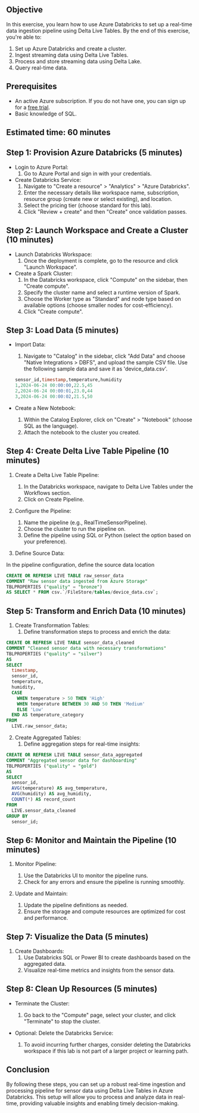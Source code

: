 

## Objective
In this exercise, you learn how to use Azure Databricks to set up a real-time data ingestion pipeline using Delta Live Tables. By the end of this exercise, you're able to:

1. Set up Azure Databricks and create a cluster.
2. Ingest streaming data using Delta Live Tables.
3. Process and store streaming data using Delta Lake.
4. Query real-time data.

## Prerequisites
- An active Azure subscription. If you do not have one, you can sign up for a [free trial](https://azure.microsoft.com/en-us/free/).
- Basic knowledge of SQL.

## Estimated time: 60 minutes

## Step 1: Provision Azure Databricks (5 minutes)
- Login to Azure Portal:
    1. Go to Azure Portal and sign in with your credentials.
- Create Databricks Service:
    1. Navigate to "Create a resource" > "Analytics" > "Azure Databricks".
    2. Enter the necessary details like workspace name, subscription, resource group (create new or select existing), and location.
    3. Select the pricing tier (choose standard for this lab).
    4. Click "Review + create" and then "Create" once validation passes.

## Step 2: Launch Workspace and Create a Cluster (10 minutes)
- Launch Databricks Workspace:
    1. Once the deployment is complete, go to the resource and click "Launch Workspace".
- Create a Spark Cluster:
    1. In the Databricks workspace, click "Compute" on the sidebar, then "Create compute".
    2. Specify the cluster name and select a runtime version of Spark.
    3. Choose the Worker type as "Standard" and node type based on available options (choose smaller nodes for cost-efficiency).
    4. Click "Create compute".
        
## Step 3: Load Data (5 minutes)
- Import Data:
    1. Navigate to "Catalog" in the sidebar, click "Add Data" and choose "Native Integrations > DBFS", and upload the sample CSV file. Use the following sample data and save it as 'device_data.csv'.

    ```sql
    sensor_id,timestamp,temperature,humidity
    1,2024-06-24 00:00:00,22.5,45
    2,2024-06-24 00:00:01,23.0,44
    3,2024-06-24 00:00:02,21.5,50
    ```
- Create a New Notebook:
    1. Within the Catalog Explorer, click on "Create" > "Notebook" (choose SQL as the language).
    2. Attach the notebook to the cluster you created.

## Step 4: Create Delta Live Table Pipeline (10 minutes)
1. Create a Delta Live Table Pipeline:
    1. In the Databricks workspace, navigate to Delta Live Tables under the Workflows section.
    2. Click on Create Pipeline.

2. Configure the Pipeline:
    1. Name the pipeline (e.g., RealTimeSensorPipeline).
    2. Choose the cluster to run the pipeline on.
    3. Define the pipeline using SQL or Python (select the option based on your preference).

3. Define Source Data:

In the pipeline configuration, define the source data location

```sql
CREATE OR REFRESH LIVE TABLE raw_sensor_data
COMMENT "Raw sensor data ingested from Azure Storage"
TBLPROPERTIES ("quality" = "bronze")
AS SELECT * FROM csv.`/FileStore/tables/device_data.csv`;
```

## Step 5: Transform and Enrich Data (10 minutes)
1. Create Transformation Tables:
    1. Define transformation steps to process and enrich the data:

```sql
CREATE OR REFRESH LIVE TABLE sensor_data_cleaned
COMMENT "Cleaned sensor data with necessary transformations"
TBLPROPERTIES ("quality" = "silver")
AS
SELECT
  timestamp,
  sensor_id,
  temperature,
  humidity,
  CASE
    WHEN temperature > 50 THEN 'High'
    WHEN temperature BETWEEN 30 AND 50 THEN 'Medium'
    ELSE 'Low'
  END AS temperature_category
FROM
  LIVE.raw_sensor_data;
```

2. Create Aggregated Tables:
    1. Define aggregation steps for real-time insights:

```sql
CREATE OR REFRESH LIVE TABLE sensor_data_aggregated
COMMENT "Aggregated sensor data for dashboarding"
TBLPROPERTIES ("quality" = "gold")
AS
SELECT
  sensor_id,
  AVG(temperature) AS avg_temperature,
  AVG(humidity) AS avg_humidity,
  COUNT(*) AS record_count
FROM
  LIVE.sensor_data_cleaned
GROUP BY
  sensor_id;
```
## Step 6: Monitor and Maintain the Pipeline (10 minutes)
1. Monitor Pipeline:
    1. Use the Databricks UI to monitor the pipeline runs.
    2. Check for any errors and ensure the pipeline is running smoothly.

2. Update and Maintain:
    1. Update the pipeline definitions as needed.
    2. Ensure the storage and compute resources are optimized for cost and performance.

## Step 7: Visualize the Data (5 minutes)
1. Create Dashboards:
    1. Use Databricks SQL or Power BI to create dashboards based on the aggregated data.
    2. Visualize real-time metrics and insights from the sensor data.

## Step 8: Clean Up Resources (5 minutes)
- Terminate the Cluster:
    1. Go back to the "Compute" page, select your cluster, and click "Terminate" to stop the cluster.

- Optional: Delete the Databricks Service:
    1. To avoid incurring further charges, consider deleting the Databricks workspace if this lab is not part of a larger project or learning path.

## Conclusion
By following these steps, you can set up a robust real-time ingestion and processing pipeline for sensor data using Delta Live Tables in Azure Databricks. This setup will allow you to process and analyze data in real-time, providing valuable insights and enabling timely decision-making.